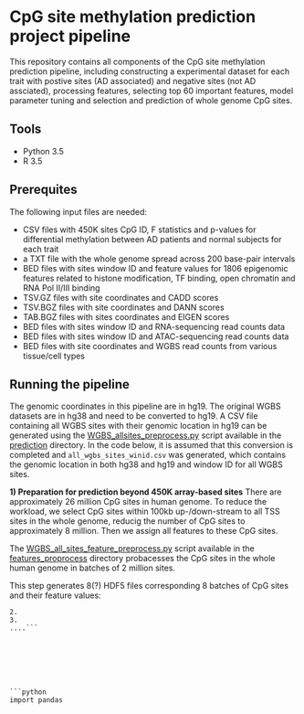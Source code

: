 # CpG site methylation prediction project pipeline 
This repository contains all components of the CpG site methylation prediction pipeline, including constructing a experimental dataset for each trait with postive sites (AD associated) and negative sites (not AD assciated), processing features, selecting top 60 important features, model parameter tuning and selection and prediction of whole genome CpG sites. 

## Tools
* Python 3.5
* R 3.5

## Prerequites
The following input files are needed:
* CSV files with 450K sites CpG ID, F statistics and p-values for differential methylation between AD patients and normal subjects for each trait 
* a TXT file with the whole genome spread across 200 base-pair intervals 
* BED files with sites window ID and feature values for 1806 epigenomic features related to histone modification, TF binding, open chromatin and RNA Pol II/III binding
* TSV.GZ files with site coordinates and CADD scores 
* TSV.BGZ files with site coordinates and DANN scores 
* TAB.BGZ files with sites coordinates and EIGEN scores
* BED files with sites window ID and RNA-sequencing read counts data
* BED files with sites window ID and ATAC-sequencing read counts data
* BED files with site coordinates and WGBS read counts from various tissue/cell types 

## Running the pipeline 

The genomic coordinates in this pipeline are in hg19. The original WGBS datasets are in hg38 and need to be converted to hg19. A CSV file containing all WGBS sites with their genomic location in hg19 can be generated using the [WGBS_allsites_preprocess.py](https://github.com/xsun28/CpGMethylation/blob/master/code/prediction/WGBS_allsites_preprocess.py) script available in the [prediction](https://github.com/xsun28/CpGMethylation/tree/master/code/prediction) directory. In the code below, it is assumed that this conversion is completed and `all_wgbs_sites_winid.csv` was generated, which contains the genomic location in both hg38 and hg19 and window ID for all WGBS sites. 

**1) Preparation for prediction beyond 450K array-based sites**
There are approximately 26 million CpG sites in human genome. To reduce the workload, we select CpG sites within 100kb up-/down-stream to all TSS sites in the whole genome, reducig the number of CpG sites to approximately 8 million. Then we assign all features to these CpG sites. 

The [WGBS_all_sites_feature_preprocess.py](https://github.com/xsun28/CpGMethylation/blob/master/code/features_preprocess/WGBS_all_sites_feature_preprocess.py) script available in  the [features_proprocess](https://github.com/xsun28/CpGMethylation/tree/master/code/features_preprocess) directory probacesses the CpG sites in the whole human genome in batches of 2 million sites. 

This step generates 8(?) HDF5 files corresponding 8 batches of CpG sites and their feature values:
``` 1. all_features_0_2000000
2.
3.
....```







```python
import pandas 
